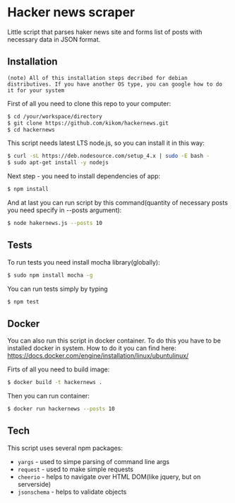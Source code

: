 # Hacker news scraper

Little script that parses haker news site and forms list of posts with necessary data in JSON format.

## Installation
`(note) All of this installation steps decribed for debian distributives. If you have another OS type, you can google how to do it for your system`

First of all you need to clone this repo to your computer:

```sh
$ cd /your/workspace/directory
$ git clone https://github.com/kikom/hackernews.git
$ cd hackernews
```

This script needs latest LTS node.js, so you can install it in this way:

```sh
$ curl -sL https://deb.nodesource.com/setup_4.x | sudo -E bash -
$ sudo apt-get install -y nodejs
```

Next step - you need to install dependencies of app:
```sh
$ npm install
```

And at last you  can run script by this command(quantity of necessary posts you need specify in --posts argument):

```sh
$ node hakernews.js --posts 10
```

## Tests

To run tests you need install mocha library(globally):

```sh
$ sudo npm install mocha -g
```

You can run tests simply by typing

```sh
$ npm test
```

## Docker

You can also run this script in docker container. To do this you have to be installed docker in system. How to do it you can find here: https://docs.docker.com/engine/installation/linux/ubuntulinux/

Firts of all you need to build image:

```sh
$ docker build -t hackernews .
```

Then you can run container:

```sh
$ docker run hackernews --posts 10
```

## Tech
This script uses several npm packages:
 - `yargs` - used to simpe parsing of command line args
 - `request` - used to make simple requests 
 - `cheerio` - helps to navigate over HTML DOM(like jquery, but on serverside)
 - `jsonschema` - helps to validate objects 